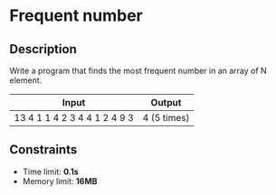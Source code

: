 # Frequent number

## Description
Write a program that finds the most frequent number in an array of N element.

|     Input      |     Output     |
|----------------|----------------|
|13 4 1 1 4 2 3 4 4 1 2 4 9 3             |4 (5 times)             |


## Constraints
- Time limit: **0.1s**
- Memory limit: **16MB**
